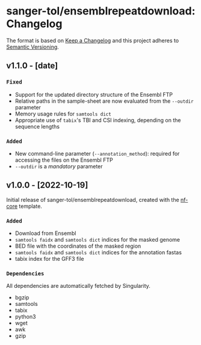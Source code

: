 # sanger-tol/ensemblrepeatdownload: Changelog

The format is based on [Keep a Changelog](https://keepachangelog.com/en/1.0.0/)
and this project adheres to [Semantic Versioning](https://semver.org/spec/v2.0.0.html).

## v1.1.0 - [date]

### `Fixed`

- Support for the updated directory structure of the Ensembl FTP
- Relative paths in the sample-sheet are now evaluated from the `--outdir` parameter
- Memory usage rules for `samtools dict`
- Appropriate use of `tabix`'s TBI and CSI indexing, depending on the sequence lengths

### `Added`

- New command-line parameter (`--annotation_method`): required for accessing the files on the Ensembl FTP
- `--outdir` is a _mandatory_ parameter

## v1.0.0 - [2022-10-19]

Initial release of sanger-tol/ensemblrepeatdownload, created with the [nf-core](https://nf-co.re/) template.

### `Added`

- Download from Ensembl
- `samtools faidx` and `samtools dict` indices for the masked genome
- BED file with the coordinates of the masked region
- `samtools faidx` and `samtools dict` indices for the annotation fastas
- tabix index for the GFF3 file

### `Dependencies`

All dependencies are automatically fetched by Singularity.

- bgzip
- samtools
- tabix
- python3
- wget
- awk
- gzip
